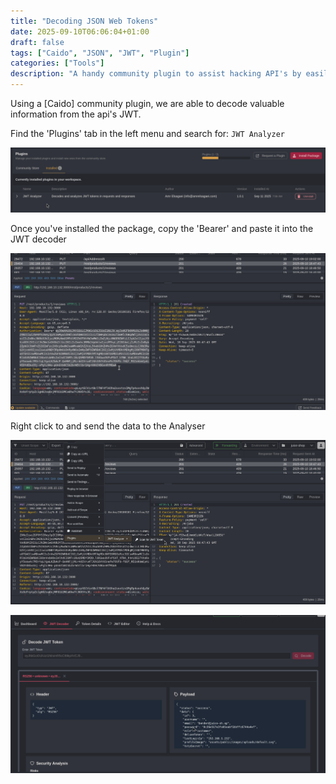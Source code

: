 ```yaml
---
title: "Decoding JSON Web Tokens"
date: 2025-09-10T06:06:04+01:00
draft: false
tags: ["Caido", "JSON", "JWT", "Plugin"]
categories: ["Tools"]
description: "A handy community plugin to assist hacking API's by easily decoding JSON web tokens with Caido ."
---
```



Using a [Caido] community plugin, we are able to decode valuable information from the api's JWT.

Find the 'Plugins' tab in the left menu and search for: `JWT Analyzer`

![](Screenshot%202025-09-11%20at%2008.11.20.png)
 
 Once you've installed the package, copy the 'Bearer' and paste it into the JWT decoder

![](Screenshot%202025-09-11%20at%2008.09.19.png)

Right click to and send the data to the Analyser

![](Screenshot%202025-09-11%20at%2008.13.24.png)

![](Screenshot%202025-09-11%20at%2008.08.50.png)